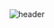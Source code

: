 
<!--
**enxxi/enxxi** is a ✨ _special_ ✨ repository because its `README.md` (this file) appears on your GitHub profile.

Here are some ideas to get you started:

- 🔭 I’m currently working on ...
- 🌱 I’m currently learning ...
- 👯 I’m looking to collaborate on ...
- 🤔 I’m looking for help with ...
- 💬 Ask me about ...
- 📫 How to reach me: ...
- 😄 Pronouns: ...
- ⚡ Fun fact: ...
-->

<div align="center">
  <!-- Header 이미지 -->
  <img 
    src="https://capsule-render.vercel.app/api?type=waving&color=auto&height=150&section=header&text=*:.☆%20enxxi%20🌻🌼🌷%20github%20*★,°&fontSize=30&animation=twinkling&fontColor=424242&fontAlignY=30" 
    alt="header" 
  />
  
  <!-- 메인 이미지 
  <img 
    src="https://github.com/user-attachments/assets/dfb000cb-e4d4-45d5-9a25-9847f18d9950" 
    alt="image" 
    width="300" 
    height="200"
    border-radius="10px"
  />-->

</div>


<!--[![Typing SVG](https://readme-typing-svg.demolab.com?font=Lobster&size=25&pause=1000&color=48B690&center=true&vCenter=true&random=false&width=435&lines=enxxi's+github+%F0%9F%90%A3)](https://git.io/typing-svg)

<details>
<summary>
  <img src="https://raw.githubusercontent.com/Tarikul-Islam-Anik/Animated-Fluent-Emojis/master/Emojis/Hand%20gestures/Eyes.png" alt="Eyes" width="2%" /> skills
</summary>
   <br>
  
![js](https://img.shields.io/badge/JavaScript-F7DF1E?style=for-the-badge&logo=JavaScript&logoColor=white)
![node](https://img.shields.io/badge/Node.js-43853D?style=for-the-badge&logo=node.js&logoColor=white)
![express](https://img.shields.io/badge/Express.js-404D59?style=for-the-badge)
![mysql](https://img.shields.io/badge/MySQL-00000F?style=for-the-badge&logo=mysql&logoColor=white)
![mongo](https://img.shields.io/badge/MongoDB-4EA94B?style=for-the-badge&logo=mongodb&logoColor=white)

</details>

<details>
<summary>
  <img src="https://raw.githubusercontent.com/Tarikul-Islam-Anik/Animated-Fluent-Emojis/master/Emojis/Hand%20gestures/Eyes.png" alt="Eyes" width="2%" /> studying ... 
</summary>
   <br>
  
![ts](https://img.shields.io/badge/TypeScript-007ACC?style=for-the-badge&logo=typescript&logoColor=white)
![pg](https://img.shields.io/badge/PostgreSQL-316192?style=for-the-badge&logo=postgresql&logoColor=white)

</details>
<img src="https://capsule-render.vercel.app/api?type=waving&color=F9FBE7&height=100&section=footer" />

-->
